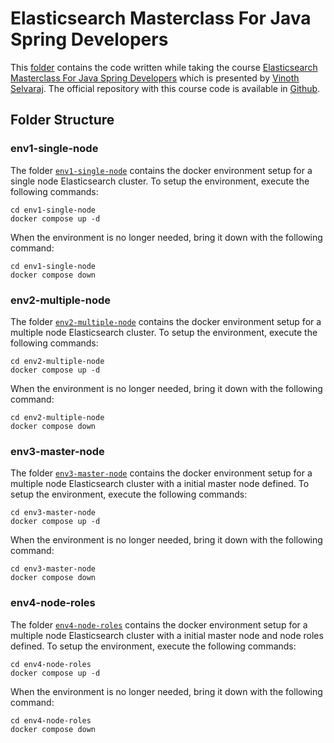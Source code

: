 # Elasticsearch Masterclass For Java Spring Developers

This [folder](./) contains the code written while taking the course [Elasticsearch Masterclass For Java Spring Developers](https://www.udemy.com/course/elasticsearch-java/)
which is presented by [Vinoth Selvaraj](https://www.vinsguru.com/vinoth-selvaraj/). The official repository with this course code is available in [Github](https://github.com/vinsguru/elasticsearch-course).

## Folder Structure

### env1-single-node

The folder [`env1-single-node`](./env1-single-node/) contains the docker environment setup for a single node Elasticsearch cluster. To setup the environment, execute the following commands:

    cd env1-single-node
    docker compose up -d

When the environment is no longer needed, bring it down with the following command:

    cd env1-single-node
    docker compose down

### env2-multiple-node

The folder [`env2-multiple-node`](./env2-multiple-node/) contains the docker environment setup for a multiple node Elasticsearch cluster. To setup the environment, execute the following commands:

    cd env2-multiple-node
    docker compose up -d

When the environment is no longer needed, bring it down with the following command:

    cd env2-multiple-node
    docker compose down

### env3-master-node

The folder [`env3-master-node`](./env3-master-node/) contains the docker environment setup for a multiple node Elasticsearch cluster with a initial master node defined. To setup the environment, execute the following commands:

    cd env3-master-node
    docker compose up -d

When the environment is no longer needed, bring it down with the following command:

    cd env3-master-node
    docker compose down

### env4-node-roles

The folder [`env4-node-roles`](./env4-node-roles/) contains the docker environment setup for a multiple node Elasticsearch cluster with a initial master node and node roles defined. To setup the environment, execute the following commands:

    cd env4-node-roles
    docker compose up -d

When the environment is no longer needed, bring it down with the following command:

    cd env4-node-roles
    docker compose down
